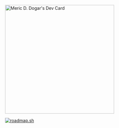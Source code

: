 <a href="https://app.daily.dev/mericddogar"><img src="https://api.daily.dev/devcards/v2/ZFg1PTHTNdEoVB8jovjLg.png?type=default&r=t3h" width="356" alt="Meric D. Dogar's Dev Card"/></a>

[![roadmap.sh](https://roadmap.sh/card/tall/681158dbfe43d1abf2687c2c?variant=dark)](https://roadmap.sh)
